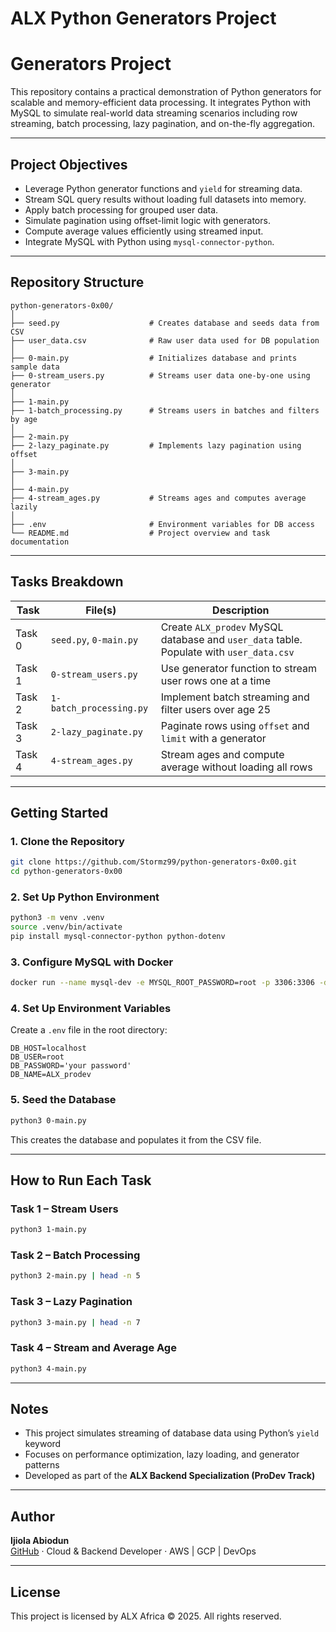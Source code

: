 # ALX Python Generators Project

# Generators Project

This repository contains a practical demonstration of Python generators for scalable and memory-efficient data processing. It integrates Python with MySQL to simulate real-world data streaming scenarios including row streaming, batch processing, lazy pagination, and on-the-fly aggregation.

---

## Project Objectives

- Leverage Python generator functions and `yield` for streaming data.
- Stream SQL query results without loading full datasets into memory.
- Apply batch processing for grouped user data.
- Simulate pagination using offset-limit logic with generators.
- Compute average values efficiently using streamed input.
- Integrate MySQL with Python using `mysql-connector-python`.

---

## Repository Structure

```
python-generators-0x00/
│
├── seed.py                    # Creates database and seeds data from CSV
├── user_data.csv              # Raw user data used for DB population
│
├── 0-main.py                  # Initializes database and prints sample data
├── 0-stream_users.py          # Streams user data one-by-one using generator
│
├── 1-main.py
├── 1-batch_processing.py      # Streams users in batches and filters by age
│
├── 2-main.py
├── 2-lazy_paginate.py         # Implements lazy pagination using offset
│
├── 3-main.py
│
├── 4-main.py
├── 4-stream_ages.py           # Streams ages and computes average lazily
│
├── .env                       # Environment variables for DB access
└── README.md                  # Project overview and task documentation
```

---

## Tasks Breakdown

| Task    | File(s)                        | Description                                                                 |
|---------|-------------------------------|-----------------------------------------------------------------------------|
| Task 0  | `seed.py`, `0-main.py`         | Create `ALX_prodev` MySQL database and `user_data` table. Populate with `user_data.csv` |
| Task 1  | `0-stream_users.py`            | Use generator function to stream user rows one at a time                    |
| Task 2  | `1-batch_processing.py`        | Implement batch streaming and filter users over age 25                      |
| Task 3  | `2-lazy_paginate.py`           | Paginate rows using `offset` and `limit` with a generator                   |
| Task 4  | `4-stream_ages.py`             | Stream ages and compute average without loading all rows                   |

---

## Getting Started

### 1. Clone the Repository
```bash
git clone https://github.com/Stormz99/python-generators-0x00.git
cd python-generators-0x00
```

### 2. Set Up Python Environment
```bash
python3 -m venv .venv
source .venv/bin/activate
pip install mysql-connector-python python-dotenv
```

### 3. Configure MySQL with Docker
```bash
docker run --name mysql-dev -e MYSQL_ROOT_PASSWORD=root -p 3306:3306 -d mysql:8
```

### 4. Set Up Environment Variables
Create a `.env` file in the root directory:
```env
DB_HOST=localhost
DB_USER=root
DB_PASSWORD='your password'
DB_NAME=ALX_prodev
```

### 5. Seed the Database
```bash
python3 0-main.py
```
This creates the database and populates it from the CSV file.

---

## How to Run Each Task

### Task 1 – Stream Users
```bash
python3 1-main.py
```

### Task 2 – Batch Processing
```bash
python3 2-main.py | head -n 5
```

### Task 3 – Lazy Pagination
```bash
python3 3-main.py | head -n 7
```

### Task 4 – Stream and Average Age
```bash
python3 4-main.py
```

---

## Notes

- This project simulates streaming of database data using Python’s `yield` keyword
- Focuses on performance optimization, lazy loading, and generator patterns
- Developed as part of the **ALX Backend Specialization (ProDev Track)**

---

## Author

**Ijiola Abiodun**  
[GitHub](https://github.com/Stormz99) · Cloud & Backend Developer · AWS | GCP | DevOps

---

## License

This project is licensed by ALX Africa © 2025. All rights reserved.
